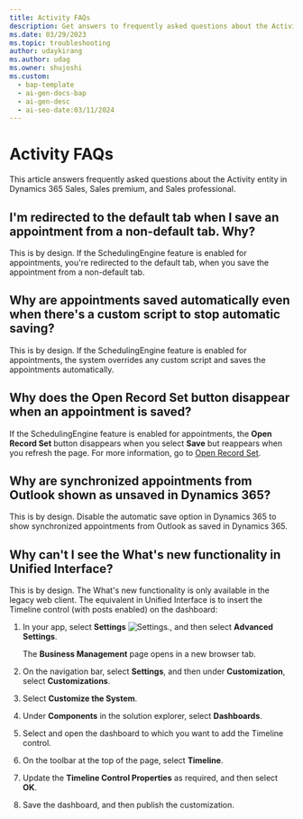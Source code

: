 ```yaml
---
title: Activity FAQs
description: Get answers to frequently asked questions about the Activity entity.
ms.date: 03/29/2023
ms.topic: troubleshooting
author: udaykirang
ms.author: udag
ms.owner: shujoshi
ms.custom:
  - bap-template
  - ai-gen-docs-bap
  - ai-gen-desc
  - ai-seo-date:03/11/2024
---
```


# Activity FAQs

This article answers frequently asked questions about the Activity entity in Dynamics 365 Sales, Sales premium, and Sales professional.

## I'm redirected to the default tab when I save an appointment from a non-default tab. Why?

This is by design. If the SchedulingEngine feature is enabled for appointments, you're redirected to the default tab, when you save the appointment from a non-default tab.

## Why are appointments saved automatically even when there's a custom script to stop automatic saving?

This is by design. If the SchedulingEngine feature is enabled for appointments, the system overrides any custom script and saves the appointments automatically.

## Why does the Open Record Set button disappear when an appointment is saved?

If the SchedulingEngine feature is enabled for appointments, the **Open Record Set** button disappears when you select **Save** but reappears when you refresh the page. For more information, go to [Open Record Set](/powerapps/user/navigation#record-set-navigation).

## Why are synchronized appointments from Outlook shown as unsaved in Dynamics 365?

This is by design. Disable the automatic save option in Dynamics 365 to show synchronized appointments from Outlook as saved in Dynamics 365.

## Why can't I see the What's new functionality in Unified Interface?

This is by design. The What's new functionality is only available in the legacy web client. The equivalent in Unified Interface is to insert the Timeline control (with posts enabled) on the dashboard:

1. In your app, select **Settings** ![Settings.](media/settings-icon.png), and then select **Advanced Settings**.

    The **Business Management** page opens in a new browser tab.

1. On the navigation bar, select **Settings**, and then under **Customization**, select **Customizations**.

1. Select **Customize the System**.

1. Under **Components** in the solution explorer, select **Dashboards**.

1. Select and open the dashboard to which you want to add the Timeline control.

1. On the toolbar at the top of the page, select **Timeline**.

1. Update the **Timeline Control Properties** as required, and then select **OK**.

1. Save the dashboard, and then publish the customization.

